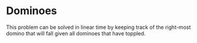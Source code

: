 # Dominoes

This problem can be solved in linear time by keeping track of the right-most domino that will fall given all dominoes that have toppled.

